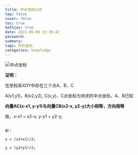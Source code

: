 ```yaml
---
title: 中点坐标公式
top: false
cover: false
toc: true
mathjax: true
date: 2021-06-09 15:39:42
password:
summary:
tags: 中点坐标
categories: knowledge
---
```


![中点坐标](http://qu24y78fl.hn-bkt.clouddn.com/%E4%B8%AD%E7%82%B9%E5%9D%90%E6%A0%87.png)

**证明：**

在坐标系XOY中存在三个点A、B、C

A(x1,y1)，B(x2,y2), C(x,y)，C点坐标为待求的中点坐标，A、B已知

**向量AC(x-x1, y-y1)与向量CB(x2-x, y2-y)大小相等，方向相等**

故，x-x1 = x2-x; y-y1 = y2-y;

```

即：

x = (x2+x1)/2;

y = (y2+y1)/2;

```
